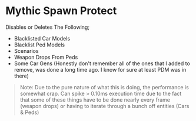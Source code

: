 # Mythic Spawn Protect
Disables or Deletes The Following;
* Blacklisted Car Models
* Blacklist Ped Models
* Scenarios
* Weapon Drops From Peds
* Some Car Gens (Honestly don't remember all of the ones that I added to remove, was done a long time ago. I know for sure at least PDM was in there)

> Note: Due to the pure nature of what this is doing, the performance is somewhat crap. Can spike > 0.10ms execution time due to the fact that some of these things have to be done nearly every frame (weapon drops) or having to iterate through a bunch off entities (Cars & Peds)
